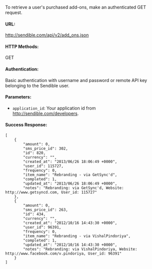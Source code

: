 To retrieve a user's purchased add-ons, make an authenticated GET request.

#### URL: ####
http://sendible.com/api/v2/add_ons.json

#### HTTP Methods: ####
GET

#### Authentication: ####
Basic authentication with username and password or remote API key belonging to the Sendible user.

#### Parameters: ####
  * `application_id`: Your application id from http://sendible.com/developers.

#### Success Response: ####
```
[
    {
        "amount": 0,
        "sms_price_id": 302,
        "id": 820,
        "currency": "",
        "created_at": "2013/06/26 18:06:49 +0000",
        "user_id": 115727,
        "frequency": 0,
        "item_name": "Rebranding - via GetSync'd",
        "completed": 1,
        "updated_at": "2013/06/26 18:06:49 +0000",
        "notes": "Rebranding: via GetSync'd, Website: http://www.getsyncd.com, User_id: 115727"
    },
    {
        "amount": 0,
        "sms_price_id": 263,
        "id": 434,
        "currency": "",
        "created_at": "2012/10/16 14:43:30 +0000",
        "user_id": 96391,
        "frequency": 0,
        "item_name": "Rebranding - via VishalPindoriya",
        "completed": 1,
        "updated_at": "2012/10/16 14:43:30 +0000",
        "notes": "Rebranding: via VishalPindoriya, Website: http://www.facebook.com/v.pindoriya, User_id: 96391"
    }
]
```